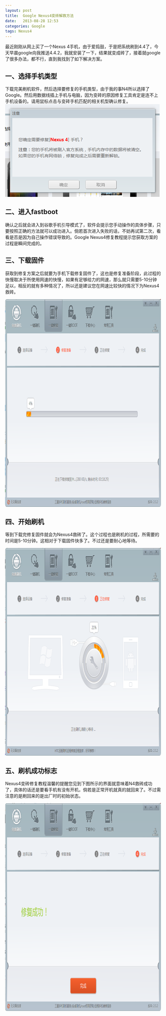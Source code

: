 ```yaml
---
layout: post
title:  Google Nexus4变砖解救方法
date:   2013-08-28 12:53
categories: Google
tags: Nexus4
---
```

最近刚刚从网上买了一个Nexus 4手机，由于爱捣鼓，于是把系统刷到4.4了，今天早晨google向我推送4.4.2，我就安装了一下，结果就变成砖了，接着就google了很多办法，都不行，直到我找到了如下解决方案。

<h2>一、选择手机类型</h2>

下载完美刷机软件，然后选择要修复的手机类型，由于我的事N4所以选择了Google。然后用数据线插上手机与电脑，因为变砖的原因修复工具肯定是连不上手机设备的。请用鼠标点击与变砖手机匹配的相关机型确认修复。<a href="/assets/img/201312/2013-12-13_093931.png"><img class="alignnone wp-image-488 size-full" src="/assets/img/201312/2013-12-13_093931.png" alt="2013-12-13_093931" /></a>

<h2>二、进入fastboot</h2>

确认之后就会进入到谷歌手机引导模式了，软件会提示您手动操作的具体步骤，只要按照正确的方法就可以成功进入。倘若首次进入失败的话，不妨再试第二次，看看是否是因为自己操作错误导致的。Google Nexus4修复教程提示您获取方案的过程是瞬间完成的。

<h2>三、下载固件</h2>

获取到修复方案之后就要为手机下载修复固件了，这也是修复准备阶段，此过程的快慢取决于所使用网速的快慢，如果有足够给力的网速，那么就只需要5-10分钟足以，相反的就有多种情况了，所以还是建议您在网速比较快的情况下为Nexus4救砖。

<a href="/assets/img/201312/2013-12-13_091851.png"><img class="alignnone size-full wp-image-489" src="/assets/img/201312/2013-12-13_091851.png" alt="2013-12-13_091851" width="904" height="672" /></a>

<h2>四、开始刷机</h2>

等到下载完修复固件就会为Nexus4救砖了。这个过程也是刷机的过程，所需要的时间是5-10分钟。这相对于下载固件快多了。不过还是要耐心地等待。

<a href="/assets/img/201312/2013-12-13_093636.png"><img class="alignnone size-full wp-image-490" src="/assets/img/201312/2013-12-13_093636.png" alt="2013-12-13_093636" width="904" height="672" /></a>

<h2>五、刷机成功标志</h2>

Nexus4变砖修复教程温馨的提醒您见到下图所示的界面就意味着N4救砖成功了，具体的话还是要看手机有没有开机，倘若是正常开机就真的就回来了。不过需注意的是刷回来的是出厂时的初始状态。

<a href="/assets/img/201312/2013-12-13_093907.png"><img class="alignnone size-full wp-image-492" src="/assets/img/201312/2013-12-13_093907.png" alt="2013-12-13_093907" width="904" height="672" /></a>

&nbsp;

&nbsp;